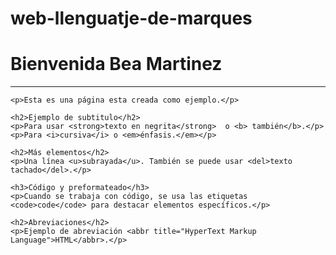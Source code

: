 # web-llenguatje-de-marques
<!DOCTYPE html>
<html lang="es">
<head>
    <meta charset="UTF-8">
    <meta name="viewport" content="width=device-width, initial-scale=1.0">
    <title>Pagina Lenguaje de marcas</title>
</head>
<body>
    <h1>Bienvenida Bea Martinez</h1>
    <hr>

    <p>Esta es una página esta creada como ejemplo.</p>

    <h2>Ejemplo de subtitulo</h2>
    <p>Para usar <strong>texto en negrita</strong>  o <b> también</b>.</p>
    <p>Para <i>cursiva</i> o <em>énfasis.</em></p>

    <h2>Más elementos</h2>
    <p>Una línea <u>subrayada</u>. También se puede usar <del>texto tachado</del>.</p>

    <h3>Código y preformateado</h3>
    <p>Cuando se trabaja con código, se usa las etiquetas <code>code</code> para destacar elementos específicos.</p>

    <h2>Abreviaciones</h2>
    <p>Ejemplo de abreviación <abbr title="HyperText Markup Language">HTML</abbr>.</p>

</body>
</html>
